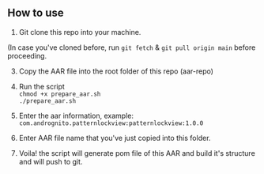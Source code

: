## How to use

1. Git clone this repo into your machine.

(In case you've cloned before, run `git fetch`  & `git pull origin main` before proceeding.

3. Copy the AAR file into the root folder of this repo (aar-repo)

4. Run the script<br>
`chmod +x prepare_aar.sh`<br>
`./prepare_aar.sh`

5. Enter the aar information,
  example: `com.andrognito.patternlockview:patternlockview:1.0.0`

6. Enter AAR file name that you've just copied into this folder.

7. Voila! the script will generate pom file of this AAR and build it's structure and will push to git.
